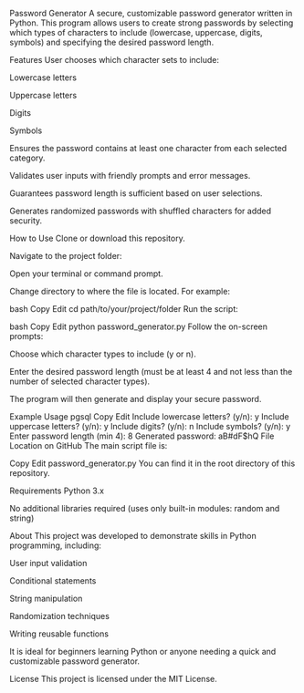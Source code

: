 Password Generator
A secure, customizable password generator written in Python. This program allows users to create strong passwords by selecting which types of characters to include (lowercase, uppercase, digits, symbols) and specifying the desired password length.

Features
User chooses which character sets to include:

Lowercase letters

Uppercase letters

Digits

Symbols

Ensures the password contains at least one character from each selected category.

Validates user inputs with friendly prompts and error messages.

Guarantees password length is sufficient based on user selections.

Generates randomized passwords with shuffled characters for added security.

How to Use
Clone or download this repository.

Navigate to the project folder:

Open your terminal or command prompt.

Change directory to where the file is located. For example:

bash
Copy
Edit
cd path/to/your/project/folder
Run the script:

bash
Copy
Edit
python password_generator.py
Follow the on-screen prompts:

Choose which character types to include (y or n).

Enter the desired password length (must be at least 4 and not less than the number of selected character types).

The program will then generate and display your secure password.

Example Usage
pgsql
Copy
Edit
Include lowercase letters? (y/n): y
Include uppercase letters? (y/n): y
Include digits? (y/n): n
Include symbols? (y/n): y
Enter password length (min 4): 8
Generated password: aB#dF$hQ
File Location on GitHub
The main script file is:

Copy
Edit
password_generator.py
You can find it in the root directory of this repository.

Requirements
Python 3.x

No additional libraries required (uses only built-in modules: random and string)

About
This project was developed to demonstrate skills in Python programming, including:

User input validation

Conditional statements

String manipulation

Randomization techniques

Writing reusable functions

It is ideal for beginners learning Python or anyone needing a quick and customizable password generator.

License
This project is licensed under the MIT License.
